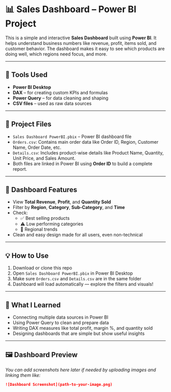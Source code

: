 # 📊 Sales Dashboard – Power BI Project

This is a simple and interactive **Sales Dashboard** built using **Power BI**. It helps understand business numbers like revenue, profit, items sold, and customer behavior. The dashboard makes it easy to see which products are doing well, which regions need focus, and more.

---

## 🔧 Tools Used
- **Power BI Desktop**
- **DAX** – for creating custom KPIs and formulas
- **Power Query** – for data cleaning and shaping
- **CSV files** – used as raw data sources

---

## 📁 Project Files

- `Sales Dashboard PowerBI.pbix` – Power BI dashboard file
- `Orders.csv`: Contains main order data like Order ID, Region, Customer Name, Order Date, etc.
- `Details.csv`: Includes product-wise details like Product Name, Quantity, Unit Price, and Sales Amount.
- Both files are linked in Power BI using **Order ID** to build a complete report.

---

## 📌 Dashboard Features

- View **Total Revenue**, **Profit**, and **Quantity Sold**
- Filter by **Region**, **Category**, **Sub-Category**, and **Time**
- Check:
  - ✅ Best selling products
  - ⚠️ Low performing categories
  - 📍 Regional trends
- Clean and easy design made for all users, even non-technical

---

## 💡 How to Use

1. Download or clone this repo
2. Open `Sales Dashboard PowerBI.pbix` in Power BI Desktop
3. Make sure `Orders.csv` and `Details.csv` are in the same folder
4. Dashboard will load automatically — explore the filters and visuals!

---

## 🧠 What I Learned

- Connecting multiple data sources in Power BI  
- Using Power Query to clean and prepare data  
- Writing DAX measures like total profit, margin %, and quantity sold  
- Designing dashboards that are simple but show useful insights

---

## 🖼️ Dashboard Preview

*You can add screenshots here later if needed by uploading images and linking them like:*

```markdown
![Dashboard Screenshot](path-to-your-image.png)
